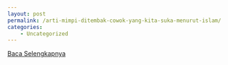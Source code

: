 ```yaml
---
layout: post
permalink: /arti-mimpi-ditembak-cowok-yang-kita-suka-menurut-islam/
categories:
    - Uncategorized
---
```


[Baca Selengkapnya](/10)